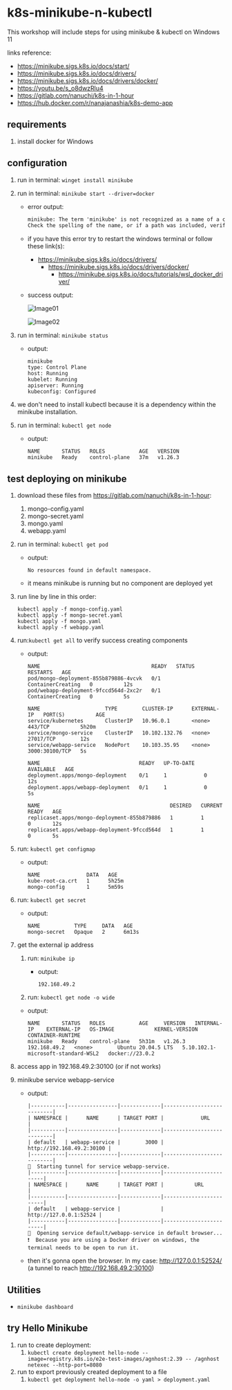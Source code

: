 # k8s-minikube-n-kubectl

This workshop will include steps for using minikube & kubectl on Windows 11

links reference:

- <https://minikube.sigs.k8s.io/docs/start/>
- <https://minikube.sigs.k8s.io/docs/drivers/>
- <https://minikube.sigs.k8s.io/docs/drivers/docker/>
- <https://youtu.be/s_o8dwzRlu4>
- <https://gitlab.com/nanuchi/k8s-in-1-hour>
- <https://hub.docker.com/r/nanajanashia/k8s-demo-app>

## requirements

1. install docker for Windows

## configuration

1. run in terminal: `winget install minikube`
1. run in terminal: `minikube start --driver=docker`
    - error output:

        ```txt
        minikube: The term 'minikube' is not recognized as a name of a cmdlet, function, script file, or executable program.
        Check the spelling of the name, or if a path was included, verify that the path is correct and try again.
        ```

    - if you have this error try to restart the windows terminal or follow these link(s):
        - <https://minikube.sigs.k8s.io/docs/drivers/>
            - <https://minikube.sigs.k8s.io/docs/drivers/docker/>
                - <https://minikube.sigs.k8s.io/docs/tutorials/wsl_docker_driver/>
    - success output:

        ![Image01](<https://github.com/moisesjurad0/k8s-minikube-n-kubectl/raw/main/images/Screenshot 2023-07-19 211348.png>)

        ![Image02](<https://github.com/moisesjurad0/k8s-minikube-n-kubectl/raw/main/images/Screenshot 2023-07-19 205259.png>)

1. run in terminal: `minikube status`
    - output:

        ```shell
        minikube
        type: Control Plane
        host: Running
        kubelet: Running
        apiserver: Running
        kubeconfig: Configured
        ```

1. we don't need to install kubectl because it is a dependency within the minikube installation.
1. run in terminal: `kubectl get node`
    - output:

        ```shell
        NAME       STATUS   ROLES           AGE   VERSION
        minikube   Ready    control-plane   37m   v1.26.3
        ```

## test deploying on minikube

1. download these files from <https://gitlab.com/nanuchi/k8s-in-1-hour>:
    1. mongo-config.yaml
    1. mongo-secret.yaml
    1. mongo.yaml
    1. webapp.yaml
1. run in terminal: `kubectl get pod`
    - output:

        ```shell
        No resources found in default namespace.
        ```

    - it means minikube is running but no component are deployed yet
1. run line by line in this order:

     ```shell
    kubectl apply -f mongo-config.yaml
    kubectl apply -f mongo-secret.yaml
    kubectl apply -f mongo.yaml
    kubectl apply -f webapp.yaml
    ```

1. run:`kubectl get all` to verify success creating components
    - output:

        ```shell
        NAME                                    READY   STATUS              RESTARTS   AGE
        pod/mongo-deployment-855b879886-4vcvk   0/1     ContainerCreating   0          12s
        pod/webapp-deployment-9fccd564d-2xc2r   0/1     ContainerCreating   0          5s

        NAME                     TYPE        CLUSTER-IP      EXTERNAL-IP   PORT(S)          AGE
        service/kubernetes       ClusterIP   10.96.0.1       <none>        443/TCP          5h20m
        service/mongo-service    ClusterIP   10.102.132.76   <none>        27017/TCP        12s
        service/webapp-service   NodePort    10.103.35.95    <none>        3000:30100/TCP   5s

        NAME                                READY   UP-TO-DATE   AVAILABLE   AGE
        deployment.apps/mongo-deployment    0/1     1            0           12s
        deployment.apps/webapp-deployment   0/1     1            0           5s

        NAME                                          DESIRED   CURRENT   READY   AGE
        replicaset.apps/mongo-deployment-855b879886   1         1         0       12s
        replicaset.apps/webapp-deployment-9fccd564d   1         1         0       5s
        ```

1. run: `kubectl get configmap`
    - output:

        ```shell
        NAME               DATA   AGE
        kube-root-ca.crt   1      5h25m
        mongo-config       1      5m59s
        ```

1. run: `kubectl get secret`

    - output:

        ```shell
        NAME           TYPE     DATA   AGE
        mongo-secret   Opaque   2      6m13s
        ```

1. get the external ip address
    1. run: `minikube ip`
        - output:

            ```shell
            192.168.49.2
            ```

    1. run: `kubectl get node -o wide`
    - output:

        ```shell
        NAME       STATUS   ROLES           AGE     VERSION   INTERNAL-IP    EXTERNAL-IP   OS-IMAGE             KERNEL-VERSION                       CONTAINER-RUNTIME
        minikube   Ready    control-plane   5h31m   v1.26.3   192.168.49.2   <none>        Ubuntu 20.04.5 LTS   5.10.102.1-microsoft-standard-WSL2   docker://23.0.2
        ```

1. access app in 192.168.49.2:30100 (or if not works)
1. minikube service webapp-service
    - output:

        ```shell
        |-----------|----------------|-------------|---------------------------|
        | NAMESPACE |      NAME      | TARGET PORT |            URL            |
        |-----------|----------------|-------------|---------------------------|
        | default   | webapp-service |        3000 | http://192.168.49.2:30100 |
        |-----------|----------------|-------------|---------------------------|
        🏃  Starting tunnel for service webapp-service.
        |-----------|----------------|-------------|------------------------|
        | NAMESPACE |      NAME      | TARGET PORT |          URL           |
        |-----------|----------------|-------------|------------------------|
        | default   | webapp-service |             | http://127.0.0.1:52524 |
        |-----------|----------------|-------------|------------------------|
        🎉  Opening service default/webapp-service in default browser...
        ❗  Because you are using a Docker driver on windows, the terminal needs to be open to run it.
        ```

    - then it's gonna open the browser. In my case: <http://127.0.0.1:52524/> (a tunnel to reach <http://192.168.49.2:30100>)

## Utilities

- `minikube dashboard`

## try Hello Minikube

1. run to create deployment:
    1. `kubectl create deployment hello-node --image=registry.k8s.io/e2e-test-images/agnhost:2.39 -- /agnhost netexec --http-port=8080`
1. run to export previously created deployment to a file
    1. `kubectl get deployment hello-node -o yaml > deployment.yaml`
